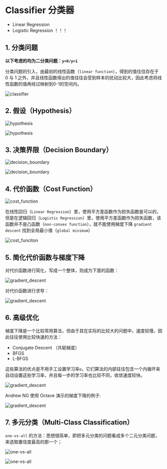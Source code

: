 # Classifier 分类器

- Linear Regression
- Logistic Regression ！！！

## 1. 分类问题

**以下考虑的均为二分类问题：`y=0/y=1`**

分类问题的引入，由最初的线性函数（`linear function`），得到的值往往存在于 0 与 1 之外，并且线性函数得出的值往往会受到样本的扰动比较大，因此考虑将线性函数的值再经过映射到0-1的空间内。

![classifier](./../IMG/Andrew_ch06_1.png)

## 2. 假设（Hypothesis）

![hypothesis](./../IMG/Andrew_ch06_2.png)

![hypothesis](./../IMG/Andrew_Ch06_3.png)

## 3. 决策界限（Decision Boundary）

![decision_boundary](./../IMG/Andrew_Ch06_4.png)

![decision_boundary](./../IMG/Andrew_Ch06_5.png)

## 4. 代价函数（Cost Function）

![cost_function](./IMG/../../IMG/Andrew_Ch06_6.png)

在线性回归（`Linear Regression`）里，使用平方差函数作为损失函数是可以的，但是在逻辑回归（`Logistic Regression`）里，使用平方差函数作为损失函数，该函数并不是凸函数（`non-convex function`），就不能使用梯度下降 `gradient descent` 找到全局最小值（`global minimum`）

![cost_funciton](./../IMG/Andrew_Ch06_7.png)

## 5. 简化代价函数与梯度下降

对代价函数进行简化，写成一个整体，则成为下面的函数：

![gradient_descent](./../IMG/Andrew_Ch06_8.png)

对代价函数进行求导：

![gradient_descent](./../IMG/Andrew_Ch06_9.png)

## 6. 高级优化

梯度下降是一个比较常用算法，但由于其在实际的比较大的问题中，速度较慢，因此往往使用比较快速的方法：

- Conjugate Descent （共轭梯度）
- BFGS
- L-BFGS

这些算法的优点是不用手工设置学习率`α`，它们算法的内部往往包含一个内循环来自动设置这些学习率，并且每一步的学习率也比较不同，收敛速度较快。

![gradient_descent](./../IMG/Andrew_Ch06_10.png)

Andrew NG 使用 Octave 演示的梯度下降的例子:

![gradient_descent](./../IMG/Andrew_Ch06_11.png)

## 7. 多元分类（Multi-Class Classification）

`one-vs-all` 的方法：思想很简单，即把多元分类的问题看成多个二元分类问题，来选取置信度最高的那一个；

![one-vs-all](./../IMG/Andrew_Ch06_12.png)

![one-vs-all](./../IMG/Andrew_Ch06_13.png)

